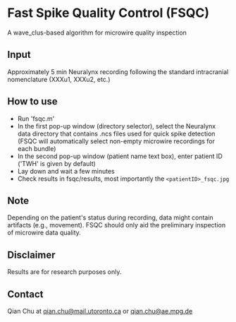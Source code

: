 # Fast Spike Quality Control (FSQC)
A wave_clus-based algorithm for microwire quality inspection

## Input
Approximately 5 min Neuralynx recording following the standard intracranial nomenclature (XXXu1, XXXu2, etc.) 

## How to use
- Run 'fsqc.m'
- In the first pop-up window (directory selector), select the Neuralynx data directory that contains .ncs files used for quick spike detection (FSQC will automatically select non-empty microwire recordings for each bundle)
- In the second pop-up window (patient name text box), enter patient ID ('TWH' is given by default)
- Lay down and wait a few minutes
- Check results in fsqc/results, most importantly the `<patientID>_fsqc.jpg`

## Note
Depending on the patient's status during recording, data might contain artifacts (e.g., movement). FSQC should only aid the preliminary inspection of microwire data quality.

## Disclaimer
Results are for research purposes only.

## Contact
Qian Chu at qian.chu@mail.utoronto.ca or qian.chu@ae.mpg.de
